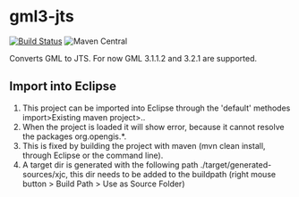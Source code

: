 # gml3-jts

[![Build Status](https://travis-ci.org/PDOK/gml3-jts.svg?branch=master)](https://travis-ci.org/PDOK/gml3-jts)
![Maven Central](https://img.shields.io/maven-central/v/nl.pdok/gml3-jts.svg?maxAge=2592000)

Converts GML to JTS. For now GML 3.1.1.2 and 3.2.1 are supported.

## Import into Eclipse

1. This project can be imported into Eclipse through the 'default' methodes
   import>Existing maven project>..
2. When the project is loaded it will show error, because it cannot resolve the
   packages org.opengis.*.
3. This is fixed by building the project with maven (mvn clean install, through
   Eclipse or the command line).
4. A target dir is generated with the following path
   ./target/generated-sources/xjc, this dir needs to be added to the buildpath
   (right mouse button > Build Path > Use as Source Folder)
